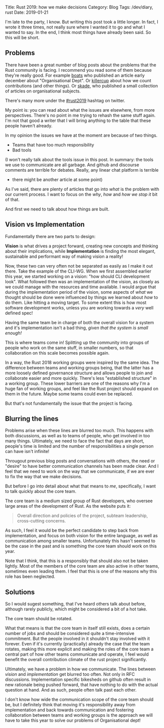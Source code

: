 Title: Rust 2019: how we make decisions
Category: Blog
Tags: /dev/diary, rust
Date: 2019-01-21

I'm late to the party, I know.
But writing this post took a little longer.
In fact, I wrote it three times, not really sure where I wanted it to go and what I wanted to say.
In the end, I think most things have already been said.
So this will be short.

## Problems

There have been a great number of blog posts about the problems that the Rust community is facing.
I recommend you read some of them because they're really good.
For example [boats] who published an article early december about "Organisational Dept".
Or [killercup] about how we count contributions (and other things).
Or [skade], who published a small collection of articles on organisational subjects.

[boats]: https://boats.gitlab.io/blog/post/rust-2019/
[killercup]: https://deterministic.space/rust-2019.html
[skade]: https://yakshav.es/rust-2019/

There's many more under the [#rust2019] hashtag on twitter.

[#rust2019]: https://twitter.com/search?q=%23rust2019&src=typed_query

My point is: you can read about what the issues are elsewhere, from more perspectives.
There's no point in me trying to rehash the same stuff again.
I'm not that good a writer that I will bring anything to the table that these people haven't already.

In my opinion the issues we have at the moment are because of two things.

- Teams that have too much responsibility
- Bad tools

(I won't really talk about the tools issue in this post.
In summary: the tools we use to communicate are all garbage.
And github and discourse comments are terrible for debates.
Really, any linear chat platform is terrible
- there might be another article at some point)

As I've said, there are plenty of articles that go 
into _what_ is the problem with our current process.
I want to focus on the _why_, _how_ and _how we stop it_ bit of that.

And first we need to talk about how things are built.

## Vision vs Implementation

Fundamentally there are two parts to design:

**Vision** is what drives a project forward, 
creating new concepts and thinking about their implications,
while **Implementation** is finding the most elegant, 
sustainable and performant way of making vision a reality!

Now, these two can very often not be separated as easily as I make it out there.
Take the example of the CLI-WG.
When we first assembled earlier this year, we started working on a vision:
"how should CLI development look".
What followed then was an implementation of the vision, 
as closely as we could manage with the resources and time available.
I would argue that during the implementation period of the vision,
some aspects of *what* we thought should be done
were influenced by things we learned about *how* to do them.
Like hitting a moving target.
To some extent this is how most software development works,
unless you are working towards a *very* well defined spec!

Having the same team be in charge of both the overall 
vision for a system and it's implementation isn't a bad thing,
*given that the system is small enough!*

This is where teams come in!
Splitting up the community into groups of people who work on the same stuff,
in smaller numbers, so that collaboration on this scale becomes possible again.

In a way, the Rust 2018 working groups were inspired by the same idea.
The difference between teams and working groups being,
that the latter has a more loosely defined governance structure and allows people
to join and collaborate easier and more quickly.
There's less "established structure" in a working group.
These lower barriers are one of the reasons why I'm a huge fan of working groups,
and feel like the Rust project should expand on them in the future.
Maybe some teams could even be replaced.

But that's not fundamentally the issue that the project is facing.

## Blurring the lines

Problems arise when these lines are blurred too much.
This happens with both discussions, as well as to teams of people,
who get involved in too many things.
Ultimately, we need to face the fact that days are short,
people's time is limited and the number of responsibilities a single person can have
isn't infinite!

Througout previous blog posts and conversations with others,
the need or "desire" to have better communication channels has been made clear.
And I feel that we need to work on the way that we communicate,
if we are ever to fix the way that we make decisions.

But before I go into detail about what that means to _me_, specifically,
I want to talk quickly about the core team.

The core team is a medium sized group of Rust developers,
who oversee large areas of the development of Rust.
As the website puts it:

> Overall direction and policies of the project,
> subteam leadership, cross-cutting concerns. 

As such, I feel it would be the perfect candidate to step back from implementation,
and focus on both vision for the entire language,
as well as communication among smaller teams.
Unfortunately this hasn't seemed to be the case in the past
and is something the core team should work on this year.

Note that I think, that this is a responsibly that should also not be taken lightly.
Most of the members of the core team are also active in other teams,
sometimes even leading them.
I feel that this is one of the reasons why this role has been neglected.

## Solutions

So I would sugest something, that I've heard others talk about before,
although rarely publicly, which might be considered a bit of a hot take.

The core team should be rotated.

What that means is that the core team in itself still exists,
does a certain number of jobs and should be considered quite a time-intensive commitment.
But the people involved in it shouldn't stay involved with it forever.
Even if it's currently (practically) already the case that the team rotates,
making this more explicit and making the roles of the core team a central part of
how other teams communicate and operate, I feel would benefit the overall
contribution climate of the rust project significantly.

Ultimately, we have a problem in how we communicate.
The lines between *vision* and *implementation* get blurred too often.
Not only in RFC discussions. 
Implementation specific bikesheds on github
often result in new rationale being pushed forward,
that have nothing to do with the actual question at hand.
And as such, people often talk past each other.

I don't know how wide the communication scope of the core team should be,
but I definitely think that moving it's responsibility away from implementation
and back towards communication and fostering collaboration between teams and working groups
is the approach we will have to take this year to solve our problems of
Organisational dept!
